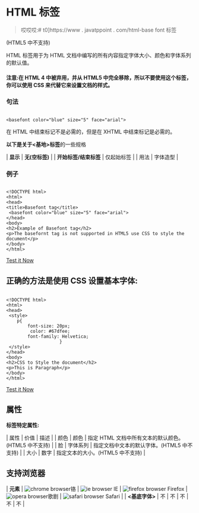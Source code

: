 # HTML <basefont>标签

> 哎哎哎:# t0]https://www . javatppoint . com/html-base font 标签

(HTML5 中不支持)

HTML <basefont>标签用于为 HTML 文档中编写的所有内容指定字体大小、颜色和字体系列的默认值。

#### 注意:<basefont>在 HTML 4 中被弃用，并从 HTML5 中完全移除，所以不要使用这个标签，你可以使用 CSS 来代替它来设置文档的样式。

### 句法

```

<basefont color="blue" size="5" face="arial">

```

在 HTML 中结束标记不是必需的，但是在 XHTML 中结束标记是必需的。

**以下是关于<基地>标签**的一些规格

| **显示** | **无(空标签)** |
| **开始标签/结束标签** | 仅起始标签 |
| 用法 | 字体造型 |

### 例子

```

<!DOCTYPE html>
<html>
<head>
<title>Basefont tag</title>
 <basefont color="blue" size="5" face="arial">
</head>
<body> 
<h2>Example of Basefont tag</h2>
<p>The basefornt tag is not supported in HTML5 use CSS to style the document</p>
</body>
</html>

```

[Test it Now](https://www.javatpoint.com/oprweb/test.jsp?filename=HTMLbasefonttag)

## 正确的方法是使用 CSS 设置基本字体:

```

<!DOCTYPE html>
<html>
<head>
 <style>
 	p{
 	    font-size: 20px;
 	     color: #67dfee;
 	    font-family: Helvetica;
                    }
 </style>
</head>
<body>
<h2>CSS to Style the document</h2>
<p>This is Paragraph</p>
</body>
</html>

```

[Test it Now](https://www.javatpoint.com/oprweb/test.jsp?filename=HTMLbasefonttag2)

## 属性

**标签特定属性:**

| 属性 | 价值 | 描述 |
| 颜色 | 颜色 | 指定 HTML 文档中所有文本的默认颜色。(HTML5 中不支持) |
| 脸 | 字体系列 | 指定文档中文本的默认字体。(HTML5 中不支持) |
| 大小 | 数字 | 指定文本的大小。(HTML5 中不支持) |

## 支持浏览器

| **元素** | ![chrome browser](../Images/4fbdc93dc2016c5049ed108e7318df19.png)铬 | ![ie browser](../Images/83dd23df1fe8373fd5bf054b2c1dd88b.png) IE | ![firefox browser](../Images/4f001fff393888a8a807ed29b28145d1.png) Firefox | ![opera browser](../Images/6cad4a592cc69a052056a0577b4aac65.png)歌剧 | ![safari browser](../Images/a0f6a9711a92203c5dc5c127fe9c9fca.png) Safari |
| **<基底字体>** | 不 | 不 | 不 | 不 | 不 |